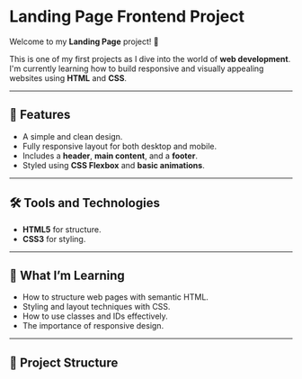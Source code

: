 # Landing Page Frontend Project

Welcome to my **Landing Page** project! 🎉

This is one of my first projects as I dive into the world of **web development**. I'm currently learning how to build responsive and visually appealing websites using **HTML** and **CSS**.

---

## 🌟 Features
- A simple and clean design.
- Fully responsive layout for both desktop and mobile.
- Includes a **header**, **main content**, and a **footer**.
- Styled using **CSS Flexbox** and **basic animations**.

---

## 🛠️ Tools and Technologies
- **HTML5** for structure.
- **CSS3** for styling.

---

## 🚀 What I’m Learning
- How to structure web pages with semantic HTML.
- Styling and layout techniques with CSS.
- How to use classes and IDs effectively.
- The importance of responsive design.

---

## 📂 Project Structure

